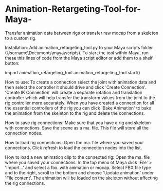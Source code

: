 # Animation-Retargeting-Tool-for-Maya-
Transfer animation data between rigs or transfer raw mocap from a skeleton to a custom rig.

Installation:
Add animation_retargeting_tool.py to your Maya scripts folder (Username\Documents\maya\scripts).
To start the tool within Maya, run these this lines of code from the Maya script editor or add them to a shelf button:

import animation_retargeting_tool
animation_retargeting_tool.start()

How to use:
To create a connection select the joint with animation data and then select the controller it should drive and click 'Create Connection'.
'Create IK Connection' will create a separate rotation and translation controller which will help transfer the transform values from the joint to the rig controller more accurately.
When you have created a connection for all the essential controllers of the rig you can click 'Bake Animation' to bake the animation from the skeleton to the rig and delete the connections.

How to save rig connections:
Make sure that you have a rig and skeleton with connections.
Save the scene as a ma. file. This file will store all the connection nodes.

How to load rig connections:
Open the ma. file where you saved your connections.
Click refresh to load the connection nodes into the list.

How to load a new animation clip to the connected rig:
Open the ma. file where you saved your connections.
In the top menu of Maya click 'File' > 'Import...' and select a fbx. with animation or mocap.
Select FBX file type and to the right, scroll to the bottom and choose 'Update animation' under 'File content'.
The animation will be loaded on the skeleton without affecting the rig connections.
